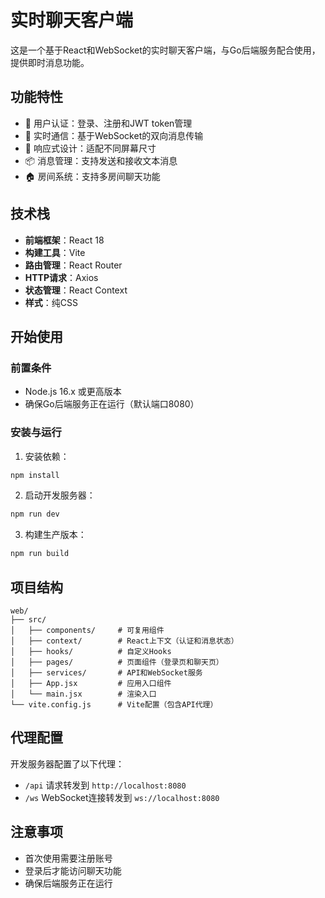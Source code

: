 # 实时聊天客户端

这是一个基于React和WebSocket的实时聊天客户端，与Go后端服务配合使用，提供即时消息功能。

## 功能特性

- 🔐 用户认证：登录、注册和JWT token管理
- 💬 实时通信：基于WebSocket的双向消息传输
- 📱 响应式设计：适配不同屏幕尺寸
- 📦 消息管理：支持发送和接收文本消息
- 🏠 房间系统：支持多房间聊天功能

## 技术栈

- **前端框架**：React 18
- **构建工具**：Vite
- **路由管理**：React Router
- **HTTP请求**：Axios
- **状态管理**：React Context
- **样式**：纯CSS

## 开始使用

### 前置条件

- Node.js 16.x 或更高版本
- 确保Go后端服务正在运行（默认端口8080）

### 安装与运行

1. 安装依赖：

```bash
npm install
```

2. 启动开发服务器：

```bash
npm run dev
```

3. 构建生产版本：

```bash
npm run build
```

## 项目结构

```
web/
├── src/
│   ├── components/     # 可复用组件
│   ├── context/        # React上下文（认证和消息状态）
│   ├── hooks/          # 自定义Hooks
│   ├── pages/          # 页面组件（登录页和聊天页）
│   ├── services/       # API和WebSocket服务
│   ├── App.jsx         # 应用入口组件
│   └── main.jsx        # 渲染入口
└── vite.config.js      # Vite配置（包含API代理）
```

## 代理配置

开发服务器配置了以下代理：

- `/api` 请求转发到 `http://localhost:8080`
- `/ws` WebSocket连接转发到 `ws://localhost:8080`

## 注意事项

- 首次使用需要注册账号
- 登录后才能访问聊天功能
- 确保后端服务正在运行
